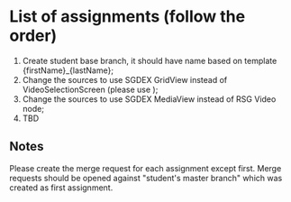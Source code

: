 # List of assignments (follow the order)
1. Create student base branch, it should have name based on template {firstName}_{lastName};
2. Change the sources to use SGDEX GridView instead of VideoSelectionScreen (please use );
3. Change the sources to use SGDEX MediaView instead of RSG Video node;
4. TBD

## Notes
Please create the merge request for each assignment except first. Merge requests should be opened against "student's master branch" which was created as first assignment.
